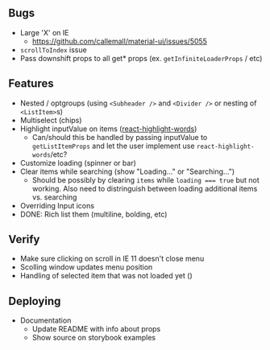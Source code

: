 ##  Bugs
  - Large 'X' on IE
    - https://github.com/callemall/material-ui/issues/5055
  - `scrollToIndex` issue
  - Pass downshift props to all get* props (ex. `getInfiniteLoaderProps` / etc)

## Features
  - Nested / optgroups (using `<Subheader />` and `<Divider />` or nesting of `<ListItem>`s)
  - Multiselect (chips)
  - Highlight inputValue on items ([react-highlight-words](https://github.com/bvaughn/react-highlight-words))
    - Can/should this be handled by passing inputValue to `getListItemProps` and let the user implement use `react-highlight-words`/etc?
  - Customize loading (spinner or bar)
  - Clear items while searching (show "Loading..." or "Searching...")
    - Should be possibly by clearing `items` while `loading === true` but not working.  Also need to distringuish between loading additional items vs. searching
  - Overriding Input icons
  - DONE: Rich list them (multiline, bolding, etc)

## Verify
  - Make sure clicking on scroll in IE 11 doesn't close menu
  - Scolling window updates menu position
  - Handling of selected item that was not loaded yet (<Fetch />)

## Deploying
  - Documentation
    - Update README with info about props
    - Show source on storybook examples